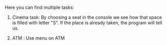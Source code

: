 Here you can find multiple tasks:

1. Cinema task:
              By choosing a seat in the console we see how that space is filled with letter "S". If the place is already taken, the program will tell us.
              
              
2. ATM : Use menu on ATM
    
              
              
              
              
